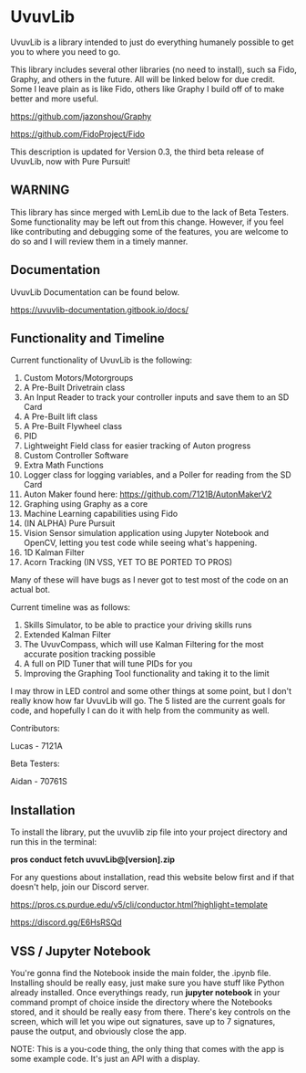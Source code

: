 # UvuvLib

UvuvLib is a library intended to just do everything humanely possible to get you to where you need to go.

This library includes several other libraries (no need to install), such sa Fido, Graphy, and others in the future. 
All will be linked below for due credit. Some I leave plain as is like Fido, others like Graphy I build off of to 
make better and more useful.

https://github.com/jazonshou/Graphy

https://github.com/FidoProject/Fido

This description is updated for Version 0.3, the third beta release of UvuvLib, now with Pure Pursuit!

## WARNING

This library has since merged with LemLib due to the lack of Beta Testers. Some functionality may be left out from this change. However, if you feel like contributing and debugging some of the features, you are welcome to do so and I will review them in a timely manner.

## Documentation

UvuvLib Documentation can be found below. 

https://uvuvlib-documentation.gitbook.io/docs/

## Functionality and Timeline

Current functionality of UvuvLib is the following:

1. Custom Motors/Motorgroups
2. A Pre-Built Drivetrain class
3. An Input Reader to track your controller inputs and save them to an SD Card
4. A Pre-Built lift class
5. A Pre-Built Flywheel class
6. PID
7. Lightweight Field class for easier tracking of Auton progress 
8. Custom Controller Software
9. Extra Math Functions
10. Logger class for logging variables, and a Poller for reading from the SD Card
11. Auton Maker found here: https://github.com/7121B/AutonMakerV2
12. Graphing using Graphy as a core
13. Machine Learning capabilities using Fido 
14. (IN ALPHA) Pure Pursuit
15. Vision Sensor simulation application using Jupyter Notebook and OpenCV, letting you test code while seeing what's happening. 
16. 1D Kalman Filter
17. Acorn Tracking (IN VSS, YET TO BE PORTED TO PROS)

Many of these will have bugs as I never got to test most of the code on an actual bot.

Current timeline was as follows:

1. Skills Simulator, to be able to practice your driving skills runs
2. Extended Kalman Filter
3. The UvuvCompass, which will use Kalman Filtering for the most accurate position tracking possible
4. A full on PID Tuner that will tune PIDs for you
5. Improving the Graphing Tool functionality and taking it to the limit

I may throw in LED control and some other things at some point, but I don't really know how far UvuvLib will go. The 5 listed are the current goals for code, and hopefully I can do it with help from the community as well.

Contributors:

Lucas - 7121A

Beta Testers:

Aidan - 70761S


## Installation

To install the library, put the uvuvlib zip file into your project directory and run this in the terminal:

**pros conduct fetch uvuvLib@[version].zip**

For any questions about installation, read this website below first and if that doesn't help, join our Discord server.

https://pros.cs.purdue.edu/v5/cli/conductor.html?highlight=template

https://discord.gg/E6HsRSQd

## VSS / Jupyter Notebook

You're gonna find the Notebook inside the main folder, the .ipynb file. Installing should be really easy, just make sure you have stuff like Python already installed. Once everythings ready, run **jupyter notebook** in your command prompt of choice inside the directory where the Notebooks stored, and it should be really easy from there. There's key controls on the screen, which will let you wipe out signatures, save up to 7 signatures, pause the output, and obviously close the app.

NOTE: This is a you-code thing, the only thing that comes with the app is some example code. It's just an API with a display. 

